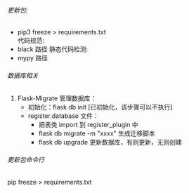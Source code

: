 ###### 更新包:

- pip3 freeze > requirements.txt  
  代码规范:
- black 路径
  静态代码检测:
- mypy 路径

###### 数据库相关

1. Flask-Migrate 管理数据库：
   - 初始化：flask db init [已初始化，该步骤可以不执行]
   - register.database 文件：
     - 把表类 import 到 register_plugin 中
     - flask db migrate -m "xxxx" 生成迁移脚本
     - flask db upgrade 更新数据库，有则更新，无则创建

###### 更新包命令行

pip freeze > requirements.txt
